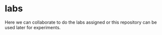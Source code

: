 # labs
Here we can collaborate to do the labs assigned or this repository can be used later for experiments.
